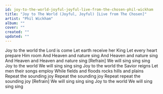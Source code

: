 ```yaml
---
id: joy-to-the-world-joyful-joyful-live-from-the-chosen-phil-wickham
title: "Joy to The World (Joyful, Joyful) [Live from The Chosen]"
artist: "Phil Wickham"
album: ""
cover: ""
created: ""
updated: ""
---
```


Joy to the world the Lord is come
Let earth receive her King
Let every heart prepare Him room
And Heaven and nature sing
And Heaven and nature sing
And Heaven and Heaven and nature sing
[Refrain]
We will sing sing sing
Joy to the world
We will sing sing sing
Joy to the world the Savior reigns
Let men their songs employ
While fields and floods rocks hills and plains
Repeat the sounding joy
Repеat the sounding joy
Repeat rеpeat the sounding joy
[Refrain]
We will sing sing sing
Joy to the world
We will sing sing sing